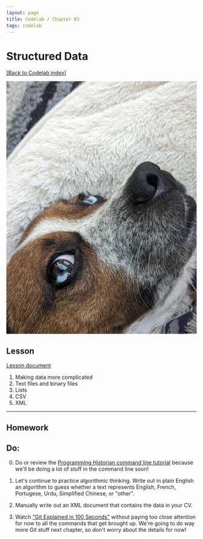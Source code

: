 ```yaml
---
layout: page
title: Codelab / Chapter 03
tags: codelab
---
```

# Structured Data

[[Back to Codelab index]](../)

![Rocky!](assets/rocky_eyes.jpg)

## Lesson
[Lesson document](lesson/)
1. Making data more complicated
2. Text files and binary files
3. Lists
4. CSV
5. XML


---
## Homework

## Do:

0. Do or review the [Programming Historian command line tutorial](https://programminghistorian.org/en/lessons/intro-to-bash) because we'll be doing a lot of stuff in the command line soon!

1. Let's continue to practice algorithmic thinking. Write out in plain English an algorithm to guess whether a text represents English, French, Portugese, Urdu, Simplified Chinese, or "other".

2. Manually write out an XML document that contains the data in your CV.

3. Watch ["Git Explained in 100 Seconds"](https://www.youtube.com/watch?v=hwP7WQkmECE) without paying too close attention for now to all the commands that get brought up. We're going to do way more Git stuff next chapter, so don't worry about the details for now!
